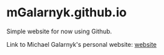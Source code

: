# mGalarnyk.github.io
Simple website for now using Github.

Link to Michael Galarnyk's personal website: [website](http://mgalarnyk.github.io/) 
